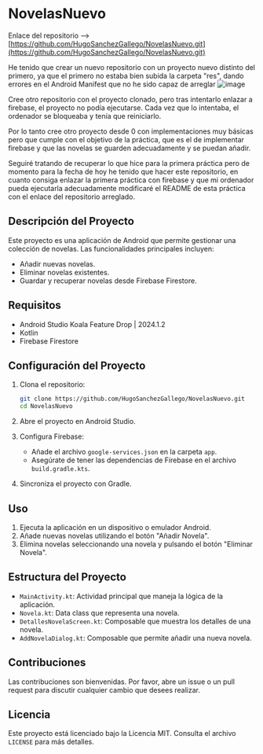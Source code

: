 # NovelasNuevo

Enlace del repositorio --> [https://github.com/HugoSanchezGallego/NovelasNuevo.git](https://github.com/HugoSanchezGallego/NovelasNuevo.git)

He tenido que crear un nuevo repositorio con un proyecto nuevo distinto del primero, ya que el primero no estaba bien subida la carpeta "res", dando errores en el Android Manifest que no he sido capaz de arreglar ![image](https://github.com/user-attachments/assets/2415a9bc-8f22-4962-b69f-dbaf41d829a2)

Cree otro repositorio con el proyecto clonado, pero tras intentarlo enlazar a firebase, el proyecto no podía ejecutarse. Cada vez que lo intentaba, el ordenador se bloqueaba y tenía que reiniciarlo.

Por lo tanto cree otro proyecto desde 0 con implementaciones muy básicas pero que cumple con el objetivo de la práctica, que es el de implementar firebase y que las novelas se guarden adecuadamente y se puedan añadir.

Seguiré tratando de recuperar lo que hice para la primera práctica pero de momento para la fecha de hoy he tenido que hacer este repositorio, en cuanto consiga enlazar la primera práctica con firebase y que mi ordenador pueda ejecutarla adecuadamente modificaré el README de esta práctica con el enlace del repositorio arreglado.

## Descripción del Proyecto

Este proyecto es una aplicación de Android que permite gestionar una colección de novelas. Las funcionalidades principales incluyen:

- Añadir nuevas novelas.
- Eliminar novelas existentes.
- Guardar y recuperar novelas desde Firebase Firestore.

## Requisitos

- Android Studio Koala Feature Drop | 2024.1.2
- Kotlin
- Firebase Firestore

## Configuración del Proyecto

1. Clona el repositorio:
    ```sh
    git clone https://github.com/HugoSanchezGallego/NovelasNuevo.git
    cd NovelasNuevo
    ```

2. Abre el proyecto en Android Studio.

3. Configura Firebase:
    - Añade el archivo `google-services.json` en la carpeta `app`.
    - Asegúrate de tener las dependencias de Firebase en el archivo `build.gradle.kts`.

4. Sincroniza el proyecto con Gradle.

## Uso

1. Ejecuta la aplicación en un dispositivo o emulador Android.
2. Añade nuevas novelas utilizando el botón "Añadir Novela".
3. Elimina novelas seleccionando una novela y pulsando el botón "Eliminar Novela".

## Estructura del Proyecto

- `MainActivity.kt`: Actividad principal que maneja la lógica de la aplicación.
- `Novela.kt`: Data class que representa una novela.
- `DetallesNovelaScreen.kt`: Composable que muestra los detalles de una novela.
- `AddNovelaDialog.kt`: Composable que permite añadir una nueva novela.

## Contribuciones

Las contribuciones son bienvenidas. Por favor, abre un issue o un pull request para discutir cualquier cambio que desees realizar.

## Licencia

Este proyecto está licenciado bajo la Licencia MIT. Consulta el archivo `LICENSE` para más detalles.
